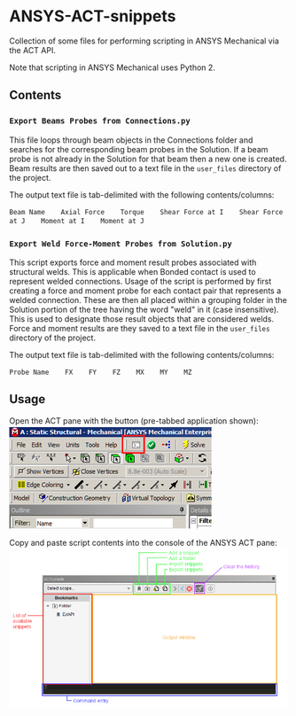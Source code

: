 # ANSYS-ACT-snippets

Collection of some files for performing scripting in ANSYS Mechanical via the ACT API.

Note that scripting in ANSYS Mechanical uses Python 2.

## Contents

### `Export Beams Probes from Connections.py`

This file loops through beam objects in the Connections folder and searches for
the corresponding beam probes in the Solution. If a beam probe is not already
in the Solution for that beam then a new one is created. Beam results are then
saved out to a text file in the `user_files` directory of the project.

The output text file is tab-delimited with the following contents/columns:

    Beam Name    Axial Force    Torque    Shear Force at I    Shear Force at J    Moment at I    Moment at J

### `Export Weld Force-Moment Probes from Solution.py`

This script exports force and moment result probes associated with structural
welds. This is applicable when Bonded contact is used to represent welded
connections. Usage of the script is performed by first creating a force and
moment probe for each contact pair that represents a welded connection. These
are then all placed within a grouping folder in the Solution portion of the tree
having the word "weld" in it (case insensitive). This is used to designate those
result objects that are considered welds. Force and moment results are they
saved to a text file in the `user_files` directory of the project.

The output text file is tab-delimited with the following contents/columns:
    
    Probe Name    FX    FY    FZ    MX    MY    MZ

## Usage

Open the ACT pane with the button (pre-tabbed application shown):
![ANSYS ACT button](images/btn.PNG)

Copy and paste script contents into the console of the ANSYS ACT pane:
![ANSYS ACT console](images/console.PNG)